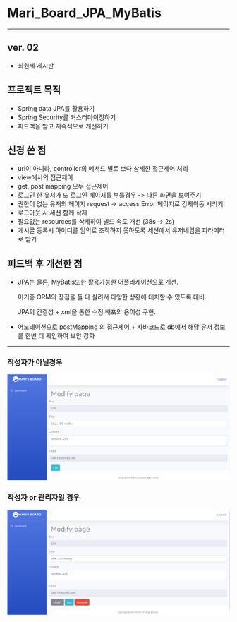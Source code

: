 # Mari_Board_JPA_MyBatis
***
## ver. 02
- 회원제 게시판
## 프로젝트 목적
- Spring data JPA를 활용하기
- Spring Security를 커스터마이징하기
- 피드백을 받고 지속적으로 개선하기
## 신경 쓴 점
- url이 아니라, controller의 메서드 별로 보다 상세한 접근제어 처리
- view에서의 접근제어
- get, post mapping 모두 접근제어
- 로그인 한 유저가 또 로그인 페이지를 부를경우 -> 다른 화면을 보여주기
- 권한이 없는 유저의 페이지 request -> access Error 페이지로 강제이동 시키기
- 로그아웃 시 세션 함께 삭제
- 필요없는 resources를 삭제하여 빌드 속도 개선 (38s -> 2s)
- 게시글 등록시 아이디를 임의로 조작하지 못하도록 세션에서 유저네임을 파라메터로 받기
## 피드백 후 개선한 점
- JPA는 물론, MyBatis또한 활용가능한 어플리케이션으로 개선.

  이기종 ORM의 장점을 둘 다 살려서 다양한 상황에 대처할 수 있도록 대비.

  JPA의 간결성 + xml을 통한 수정 배포의 용이성 구현.
- 어노테이션으로 postMapping 의 접근제어 + 자바코드로 db에서 해당 유저 정보를 한번 더 확인하여 보안 강화
***
### 작성자가 아닐경우
![작성자가 아닐경우](https://github.com/MARI2020201101/Mari_Board_JPA_MyBatis/blob/master/user!%3Dwriter.png)

### 작성자 or 관리자일 경우
![작성자 or 관리자일 경우](https://github.com/MARI2020201101/Mari_Board_JPA_MyBatis/blob/master/user%3D%3Dwriter.png)
